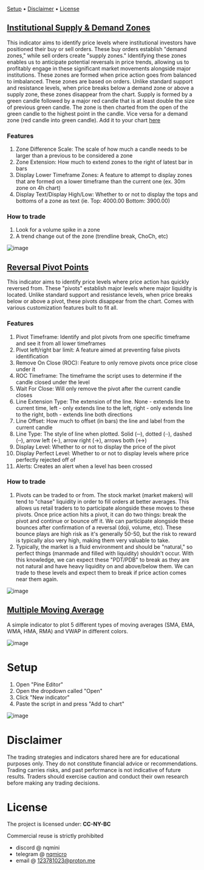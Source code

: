 [Setup](https://github.com/8pz/tradingview-indicators?tab=readme-ov-file#setup) • [Disclaimer](https://github.com/8pz/tradingview-indicators?tab=readme-ov-file#disclaimer) • [License](https://github.com/8pz/tradingview-indicators?tab=readme-ov-file#license)

## [Institutional Supply & Demand Zones](https://github.com/8pz/Tradingview-Indicators/blob/main/scripts/Institutional%20Supply%20%26%20Demand%20Zones)
This indicator aims to identify price levels where institutional investors have positioned their buy or sell orders. These buy orders establish "demand zones," while sell orders create "supply zones." Identifying these zones enables us to anticipate potential reversals in price trends, allowing us to profitably engage in these significant market movements alongside major institutions. These zones are formed when price action goes from balanced to imbalanced. These zones are based on orders. Unlike standard support and resistance levels, when price breaks below a demand zone or above a supply zone, these zones disappear from the chart. Supply is formed by a green candle followed by a major red candle that is at least double the size of previous green candle. The zone is then charted from the open of the green candle to the highest point in the candle. Vice versa for a demand zone (red candle into green candle). Add it to your chart [here](https://www.tradingview.com/script/eAO9uAu5-Institutional-Supply-and-Demand-Zones/)

### Features

1. Zone Difference Scale: The scale of how much a candle needs to be larger than a previous to be considered a zone
2. Zone Extension: How much to extend zones to the right of latest bar in bars
3. Display Lower Timeframe Zones: A feature to attempt to display zones that are formed on a lower timeframe than the current one (ex. 30m zone on 4h chart)
4. Display Text/Display High/Low: Whether to or not to display the tops and bottoms of a zone as text (ie. Top: 4000.00 Bottom: 3900.00)

### How to trade
1. Look for a volume spike in a zone
2. A trend change out of the zone (trendline break, ChoCh, etc)

![image](https://github.com/2LV/Tradingview-Indicators/assets/70970973/3b0c8719-e79e-4677-999f-8f4400868a15)

## [Reversal Pivot Points](https://github.com/8pz/tradingview-indicators/blob/main/scripts/Reversal%20Pivot%20Points) 
This indicator aims to identify price levels where price action has quickly reversed from. These "pivots" establish major levels where major liquidity is located. Unlike standard support and resistance levels, when price breaks below or above a pivot, these pivots disappear from the chart. Comes with various customization features built to fit all.

### Features
1. Pivot Timeframe: Identify and plot pivots from one specific timeframe and see it from all lower timeframes
2. Pivot left/right bar limit: A feature aimed at preventing false pivots identification
3. Remove On Close (ROC): Feature to only remove pivots once price close under it
4. ROC Timeframe: The timeframe the script uses to determine if the candle closed under the level
5. Wait For Close: Will only remove the pivot after the current candle closes
6. Line Extension Type: The extension of the line. None - extends line to current time, left - only extends line to the left, right - only extends line to the right, both - extends line both directions
7. Line Offset: How much to offset (in bars) the line and label from the current candle
8. Line Type: The style of line when plotted. Solid (─), dotted (┈), dashed (╌), arrow left (←), arrow right (→), arrows both (↔)
9. Display Level: Whether to or not to display the price of the pivot
10. Display Perfect Level: Whether to or not to display levels where price perfectly rejected off of
11. Alerts: Creates an alert when a level has been crossed

### How to trade

1. Pivots can be traded to or from. The stock market (market makers) will tend to "chase" liquidity in order to fill orders at better averages. This allows us retail traders to to participate alongside these moves to these pivots. Once price action hits a pivot, it can do two things: break the pivot and continue or bounce off it. We can participate alongside these bounces after confirmation of a reversal (doji, volume, etc). These bounce plays are high risk as it's generally 50-50, but the risk to reward is typically also very high, making them very valuable to take.
2. Typically, the market is a fluid environment and should be "natural," so perfect things (manmade and filled with liquidity) shouldn't occur. With this knowledge, we can expect these "PDT/PDB" to break as they are not natural and have heavy liquidity on and above/below them. We can trade to these levels and expect them to break if price action comes near them again. 

![image](https://github.com/2LV/Tradingview-Indicators/assets/70970973/8f823bf0-69f7-4c27-a726-967af4ca3bfd)

## [Multiple Moving Average](https://github.com/8pz/tradingview-indicators/blob/main/scripts/Multiple%20Moving%20Averages) 
A simple indicator to plot 5 different types of moving averages (SMA, EMA, WMA, HMA, RMA) and VWAP in different colors.

![image](https://github.com/2LV/Tradingview-Indicators/assets/70970973/30bdda4a-4369-4510-b472-b083f6ece1d8)

# Setup

1. Open "Pine Editor"
2. Open the dropdown called "Open"
3. Click "New indicator"
4. Paste the script in and press "Add to chart"

![image](https://github.com/8pz/tradingview-scripts/assets/70970973/b0e9d1bf-55da-4ab4-a3df-6396d7b980a4)

# Disclaimer

The trading strategies and indicators shared here are for educational purposes only. They do not constitute financial advice or recommendations. Trading carries risks, and past performance is not indicative of future results. Traders should exercise caution and conduct their own research before making any trading decisions.

# License

The project is licensed under: **CC-NY-BC**

Commercial reuse is strictly prohibited

- discord @ nqmini
- telegram @ [nqmicro](https://t.me/nqmicro)
- email @ 123781023@proton.me
